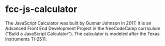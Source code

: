 # fcc-js-calculator 
The JavaScript Calculator was built by Gunnar Johnson in 2017. It is an Advanced Front End Development Project in the freeCodeCamp curriculum ("Build a JavaScript Calculator"). The calculator is modeled after the Texas Instruments TI-2511.
